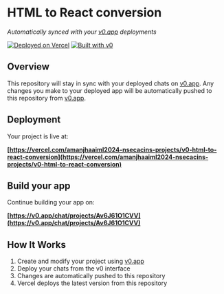 # HTML to React conversion

*Automatically synced with your [v0.app](https://v0.app) deployments*

[![Deployed on Vercel](https://img.shields.io/badge/Deployed%20on-Vercel-black?style=for-the-badge&logo=vercel)](https://vercel.com/amanjhaaiml2024-nsecacins-projects/v0-html-to-react-conversion)
[![Built with v0](https://img.shields.io/badge/Built%20with-v0.app-black?style=for-the-badge)](https://v0.app/chat/projects/Av6J61O1CVV)

## Overview

This repository will stay in sync with your deployed chats on [v0.app](https://v0.app).
Any changes you make to your deployed app will be automatically pushed to this repository from [v0.app](https://v0.app).

## Deployment

Your project is live at:

**[https://vercel.com/amanjhaaiml2024-nsecacins-projects/v0-html-to-react-conversion](https://vercel.com/amanjhaaiml2024-nsecacins-projects/v0-html-to-react-conversion)**

## Build your app

Continue building your app on:

**[https://v0.app/chat/projects/Av6J61O1CVV](https://v0.app/chat/projects/Av6J61O1CVV)**

## How It Works

1. Create and modify your project using [v0.app](https://v0.app)
2. Deploy your chats from the v0 interface
3. Changes are automatically pushed to this repository
4. Vercel deploys the latest version from this repository